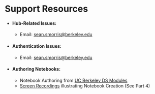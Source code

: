 # Support Resources

- #### Hub-Related Issues:
  - Email: sean.smorris@berkeley.edu

- #### Authentication Issues:
  - Email: sean.smorris@berkeley.edu

- #### Authoring Notebooks:  
  - Notebook Authoring from [UC Berkeley DS Modules](https://ds-modules.github.io/curriculum-guide/technology/pedagogy-and-technology/notebook-zero.html)
  - [Screen Recordings](https://www.data8.org/zero-to-data-8/authoring/authoring_screen_recordings.html) illustrating Notebook Creation (See Part 4)

